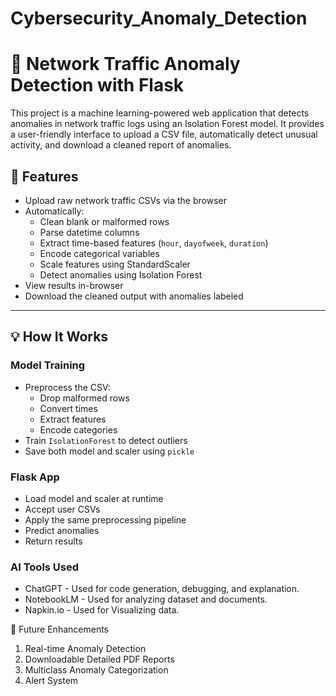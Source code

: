 # Cybersecurity_Anomaly_Detection
# 🚨 Network Traffic Anomaly Detection with Flask

This project is a machine learning-powered web application that detects anomalies in network traffic logs using an Isolation Forest model. It provides a user-friendly interface to upload a CSV file, automatically detect unusual activity, and download a cleaned report of anomalies.

## 🔧 Features

- Upload raw network traffic CSVs via the browser
- Automatically:
  - Clean blank or malformed rows
  - Parse datetime columns
  - Extract time-based features (`hour`, `dayofweek`, `duration`)
  - Encode categorical variables
  - Scale features using StandardScaler
  - Detect anomalies using Isolation Forest
- View results in-browser
- Download the cleaned output with anomalies labeled

---

## 💡 How It Works

### Model Training 

- Preprocess the CSV:
  - Drop malformed rows
  - Convert times
  - Extract features
  - Encode categories
- Train `IsolationForest` to detect outliers
- Save both model and scaler using `pickle`

### Flask App

- Load model and scaler at runtime
- Accept user CSVs
- Apply the same preprocessing pipeline
- Predict anomalies
- Return results 

### AI Tools Used

- ChatGPT - Used for code generation, debugging, and explanation.
- NotebookLM - Used for analyzing dataset and documents.
- Napkin.io - Used for Visualizing data.


🔮 Future Enhancements
1. Real-time Anomaly Detection
2. Downloadable Detailed PDF Reports
3. Multiclass Anomaly Categorization
4. Alert System
